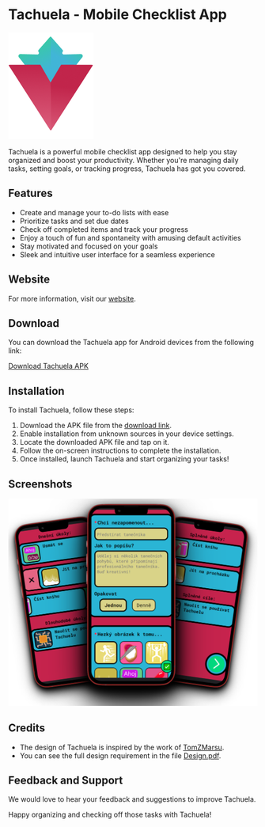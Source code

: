 # Tachuela - Mobile Checklist App

![Tachuela Logo](./res/screen/android/logo.png)

Tachuela is a powerful mobile checklist app designed to help you stay organized and boost your productivity. Whether you're managing daily tasks, setting goals, or tracking progress, Tachuela has got you covered.

## Features

- Create and manage your to-do lists with ease
- Prioritize tasks and set due dates
- Check off completed items and track your progress
- Enjoy a touch of fun and spontaneity with amusing default activities
- Stay motivated and focused on your goals
- Sleek and intuitive user interface for a seamless experience

## Website

For more information, visit our [website](https://www.tachuela-app.netlify.app).

## Download

You can download the Tachuela app for Android devices from the following link:

[Download Tachuela APK](https://github.com/Borecjeborec1/Tachuela/releases/download/v1.0.0/Tachuela.apk)

## Installation

To install Tachuela, follow these steps:

1. Download the APK file from the [download link](https://github.com/Borecjeborec1/Tachuela/releases/download/v1.0.0/Tachuela.apk).
2. Enable installation from unknown sources in your device settings.
3. Locate the downloaded APK file and tap on it.
4. Follow the on-screen instructions to complete the installation.
5. Once installed, launch Tachuela and start organizing your tasks!

## Screenshots

![Screenshot 1](./website/assets/phones.png)

## Credits

- The design of Tachuela is inspired by the work of [TomZMarsu](https://github.com/TomZMarsu). 
- You can see the full design requirement in the file [Design.pdf](./Design.pdf).


## Feedback and Support

We would love to hear your feedback and suggestions to improve Tachuela. 

Happy organizing and checking off those tasks with Tachuela!
